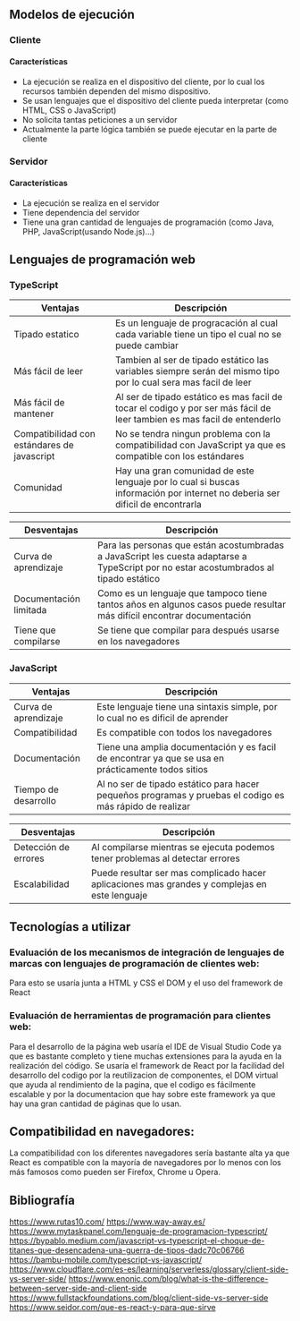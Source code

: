 ## Modelos de ejecución
### Cliente
#### Características
- La ejecución se realiza en el dispositivo del cliente, por lo cual los recursos también dependen del mismo dispositivo.
- Se usan lenguajes que el dispositivo del cliente pueda interpretar (como HTML, CSS o JavaScript)
- No solicita tantas peticiones a un servidor
- Actualmente la parte lógica también se puede ejecutar en la parte de cliente

### Servidor
#### Características
- La ejecución se realiza en el servidor
- Tiene dependencia del servidor
- Tiene una gran cantidad de lenguajes de programación (como Java, PHP, JavaScript(usando Node.js)...)


## Lenguajes de programación web 
### TypeScript
| Ventajas                                    | Descripción                                                                                                                  |
|---------------------------------------------|------------------------------------------------------------------------------------------------------------------------------|
| Tipado estatico                             | Es un lenguaje de progracación al cual cada variable tiene un tipo el cual no se puede cambiar                               |
| Más fácil de leer                           | Tambien al ser de tipado estático las variables siempre serán del mismo tipo por lo cual sera mas facil de leer              |
| Más fácil de mantener                       | Al ser de tipado estático es mas facil de tocar el codigo y por ser más fácil de leer tambien es mas facil de entenderlo      |
| Compatibilidad con estándares de javascript | No se tendra ningun problema con la compatibilidad con JavaScript ya que es compatible con los estándares                    |
| Comunidad                                   | Hay una gran comunidad de este lenguaje por lo cual si buscas información por internet no deberia ser dificil de encontrarla |

| Desventajas                                 | Descripción                                                                                                                            |
|---------------------------------------------|----------------------------------------------------------------------------------------------------------------------------------------|
| Curva de aprendizaje                        | Para las personas que están acostumbradas a JavaScript les cuesta adaptarse a TypeScript por no estar acostumbrados al tipado estático |
| Documentación limitada                      | Como es un lenguaje que tampoco tiene tantos años en algunos casos puede resultar más difícil encontrar documentación                  |
| Tiene que compilarse                        | Se tiene que compilar para después usarse en los navegadores                                                                           |

### JavaScript
| Ventajas             | Descripción                                                                                                     |
|----------------------|-----------------------------------------------------------------------------------------------------------------|
| Curva de aprendizaje | Este lenguaje tiene una sintaxis simple, por lo cual no es dificil de aprender                                  |
| Compatibilidad       | Es compatible con todos los navegadores                                                                         |
| Documentación        | Tiene una amplia documentación y es facil de encontrar ya que se usa en prácticamente todos sitios              |
| Tiempo de desarrollo | Al no ser de tipado estático para hacer pequeños programas y pruebas el codigo es más rápido de realizar        |

| Desventajas          | Descripción                                                                                   |
|----------------------|-----------------------------------------------------------------------------------------------|
| Detección de errores | Al compilarse mientras se ejecuta podemos tener problemas al detectar errores                 |
| Escalabilidad        | Puede resultar ser mas complicado hacer aplicaciones mas grandes y complejas en este lenguaje |

## Tecnologías a utilizar
### Evaluación de los mecanismos de integración de lenguajes de marcas con lenguajes de programación de clientes web: 
Para esto se usaría junta a HTML y CSS el DOM y el uso del framework de React

### Evaluación de herramientas de programación para clientes web:
Para el desarrollo de la página web usaría el IDE de Visual Studio Code ya que es bastante completo y tiene muchas extensiones para la ayuda en la realización del código. Se usaría el framework de React por la facilidad del desarrollo del codigo por la reutilizacion de componentes, el DOM virtual que ayuda al rendimiento de la pagina, que el codigo es fácilmente escalable y por la documentacion que hay sobre este framework ya que hay una gran cantidad de páginas que lo usan.

## Compatibilidad en navegadores:
La compatibilidad con los diferentes navegadores sería bastante alta ya que React es compatible con la mayoría de navegadores por lo menos con los más famosos como pueden ser Firefox, Chrome u Opera.

## Bibliografía
https://www.rutas10.com/
https://www.way-away.es/
https://www.mytaskpanel.com/lenguaje-de-programacion-typescript/
https://bypablo.medium.com/javascript-vs-typescript-el-choque-de-titanes-que-desencadena-una-guerra-de-tipos-dadc70c06766
https://bambu-mobile.com/typescript-vs-javascript/
https://www.cloudflare.com/es-es/learning/serverless/glossary/client-side-vs-server-side/
https://www.enonic.com/blog/what-is-the-difference-between-server-side-and-client-side
https://www.fullstackfoundations.com/blog/client-side-vs-server-side
https://www.seidor.com/que-es-react-y-para-que-sirve

